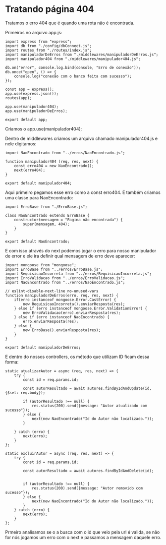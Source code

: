 # Tratando página 404

Tratamos o erro 404 que é quando uma rota não é encontrada.

Primeiros no arquivo app.js:

    import express from "express";
    import db from "./config/dbConnect.js";
    import routes from "./routes/index.js";
    import manipuladorDeErros from "./middlewares/manipuladorDeErros.js";
    import manipulador404 from "./middlewares/manipulador404.js";

    db.on("error", console.log.bind(console, "Erro de conexão"));
    db.once("open", () => {
        console.log("conexão com o banco feita com sucesso");
    });

    const app = express();
    app.use(express.json());
    routes(app);

    app.use(manipulador404);
    app.use(manipuladorDeErros);

    export default app;

Criamos o app.use(manipulador404);

Dentro de middlewares criamos um arquivo chamado manipulador404.js e nele digitamos:

    import NaoEncontrado from "../erros/NaoEncontrado.js";

    function manipulador404 (req, res, next) {
        const erro404 = new NaoEncontrado();
        next(erro404);
    }

    export default manipulador404;

Aqui primeiro pegamos esse erro como a const erro404. E também criamos uma classe para NaoEncontrado:

    import ErroBase from "./ErroBase.js";

    class NaoEncontrado extends ErroBase {
        constructor(mensagem = "Pagina não encontrada") {
            super(mensagem, 404);
        }
    }

    export default NaoEncontrado;

E com isso através do next podemos jogar o erro para nosso manipulador de error e ele ira definir qual mensagem de erro deve aparecer:

    import mongoose from "mongoose";
    import ErroBase from "../erros/ErroBase.js";
    import RequisicaoIncorreta from "../erros/RequisicaoIncorreta.js";
    import ErroValidacao from "../erros/ErroValidacao.js";
    import NaoEncontrado from "../erros/NaoEncontrado.js";

    // eslint-disable-next-line no-unused-vars
    function manipuladorDeErros(erro, req, res, next) {
        if(erro instanceof mongoose.Error.CastError) {
            new RequisicaoIncorreta().enviarResposta(res);
        } else if (erro instanceof mongoose.Error.ValidationError) {
            new ErroValidacao(erro).enviarResposta(res);
        } else if (erro instanceof NaoEncontrado) {
            erro.enviarResposta(res);
        } else {
            new ErroBase().enviarResposta(res);
        }
    }

    export default manipuladorDeErros;

E dentro do nossos controllers, os método que utilizam ID ficam dessa forma:

    static atualizarAutor = async (req, res, next) => {
        try {
            const id = req.params.id;
  
            const autorResultado = await autores.findByIdAndUpdate(id, {$set: req.body});

            if (autorResultado !== null) {
                res.status(200).send({message: "Autor atualizado com sucesso"});
            } else {
                next(new NaoEncontrado("Id do Autor não localizado."));
            }

        } catch (erro) {
            next(erro);
        }
    };

    static excluirAutor = async (req, res, next) => {
        try {
            const id = req.params.id;

            const autorResultado = await autores.findByIdAndDelete(id);


            if (autorResultado !== null) {
                res.status(200).send({message: "Autor removido com sucesso"});
            } else {
                next(new NaoEncontrado("Id do Autor não localizado."));
            }
        } catch (erro) {
            next(erro);
        }
    };

Prmeiro analisamos se o a busca com o id que veio pela url é valida, se não for nós jogamos um erro com o next e passamos a mensagem daquele erro.